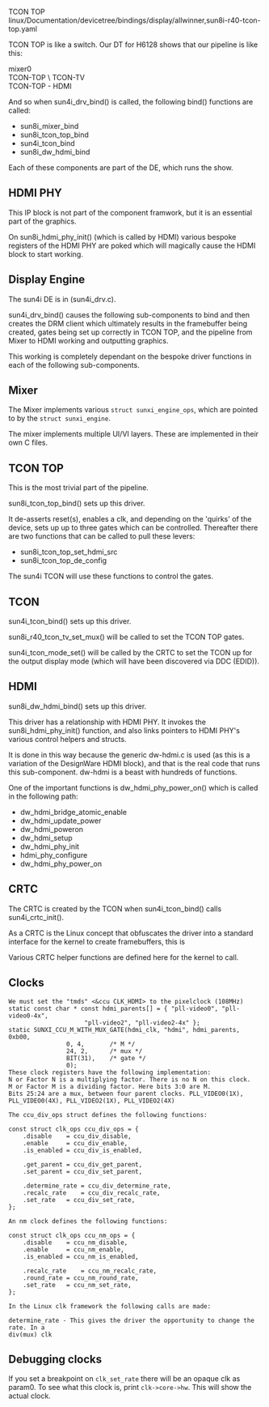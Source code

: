 TCON TOP linux/Documentation/devicetree/bindings/display/allwinner,sun8i-r40-tcon-top.yaml

TCON TOP is like a switch. Our DT for H6128 shows that our pipeline is like this:

   mixer0
          \
           TCON-TOP
                   \ TCON-TV
                            \
                             TCON-TOP - HDMI

And so when sun4i_drv_bind() is called, the following bind() functions are called:
- sun8i_mixer_bind
- sun8i_tcon_top_bind
- sun4i_tcon_bind
- sun8i_dw_hdmi_bind

Each of these components are part of the DE, which runs the show.

## HDMI PHY

This IP block is not part of the component framwork, but it is an essential part
of the graphics.

On sun8i_hdmi_phy_init() (which is called by HDMI) various bespoke registers
of the HDMI PHY are poked which will magically cause the HDMI block to start
working.

## Display Engine

The sun4i DE is in (sun4i_drv.c).

sun4i_drv_bind() causes the following sub-components to bind and then creates
the DRM client which ultimately results in the framebuffer being created,
gates being set up correctly in TCON TOP, and the pipeline from Mixer to HDMI
working and outputting graphics.

This working is completely dependant on the bespoke driver functions in each
of the following sub-components.

## Mixer

The Mixer implements various `struct sunxi_engine_ops`, which are pointed to by
the `struct sunxi_engine`.

The mixer implements multiple UI/VI layers. These are implemented in their own
C files.

## TCON TOP

This is the most trivial part of the pipeline.

sun8i_tcon_top_bind() sets up this driver. 

It de-asserts reset(s), enables a clk, and depending on the 'quirks' of the
device, sets up up to three gates which can be controlled. Thereafter there
are two functions that can be called to pull these levers:

* sun8i_tcon_top_set_hdmi_src
* sun8i_tcon_top_de_config

The sun4i TCON will use these functions to control the gates.

## TCON

sun4i_tcon_bind() sets up this driver.

sun8i_r40_tcon_tv_set_mux() will be called to set the TCON TOP gates.

sun4i_tcon_mode_set() will be called by the CRTC to set the TCON up for the
output display mode (which will have been discovered via DDC (EDID)).

## HDMI

sun8i_dw_hdmi_bind() sets up this driver.

This driver has a relationship with HDMI PHY. It invokes the
sun8i_hdmi_phy_init() function, and also links pointers to HDMI PHY's various
control helpers and structs.

It is done in this way because the generic dw-hdmi.c is used (as this is a
variation of the DesignWare HDMI block), and that is the real code that runs
this sub-component. dw-hdmi is a beast with hundreds of functions.

One of the important functions is dw_hdmi_phy_power_on() which is called in the
following path:
- dw_hdmi_bridge_atomic_enable
- dw_hdmi_update_power
- dw_hdmi_poweron
- dw_hdmi_setup
- dw_hdmi_phy_init
- hdmi_phy_configure
- dw_hdmi_phy_power_on

## CRTC

The CRTC is created by the TCON when sun4i_tcon_bind() calls sun4i_crtc_init().

As a CRTC is the Linux concept that obfuscates the driver into a standard
interface for the kernel to create framebuffers, this is 

Various CRTC helper functions are defined here for the kernel to call.

## Clocks

```
We must set the "tmds" <&ccu CLK_HDMI> to the pixelclock (108MHz)
static const char * const hdmi_parents[] = { "pll-video0", "pll-video0-4x",
				     "pll-video2", "pll-video2-4x" };
static SUNXI_CCU_M_WITH_MUX_GATE(hdmi_clk, "hdmi", hdmi_parents, 0xb00,
                0, 4,		/* M */
                24, 2,		/* mux */
                BIT(31),	/* gate */
                0);
These clock registers have the following implementation:
N or Factor N is a multiplying factor. There is no N on this clock.
M or Factor M is a dividing factor. Here bits 3:0 are M.
Bits 25:24 are a mux, between four parent clocks. PLL_VIDEO0(1X), PLL_VIDEO0(4X), PLL_VIDEO2(1X), PLL_VIDEO2(4X)

The ccu_div_ops struct defines the following functions:

const struct clk_ops ccu_div_ops = {
	.disable	= ccu_div_disable,
	.enable		= ccu_div_enable,
	.is_enabled	= ccu_div_is_enabled,

	.get_parent	= ccu_div_get_parent,
	.set_parent	= ccu_div_set_parent,

	.determine_rate	= ccu_div_determine_rate,
	.recalc_rate	= ccu_div_recalc_rate,
	.set_rate	= ccu_div_set_rate,
};

An nm clock defines the following functions:

const struct clk_ops ccu_nm_ops = {
	.disable	= ccu_nm_disable,
	.enable		= ccu_nm_enable,
	.is_enabled	= ccu_nm_is_enabled,

	.recalc_rate	= ccu_nm_recalc_rate,
	.round_rate	= ccu_nm_round_rate,
	.set_rate	= ccu_nm_set_rate,
};

In the Linux clk framework the following calls are made:

determine_rate - This gives the driver the opportunity to change the rate. In a
div(mux) clk 

```

## Debugging clocks

If you set a breakpoint on `clk_set_rate` there will be an opaque clk as param0.
To see what this clock is, print `clk->core->hw`. This will show the actual clock.
